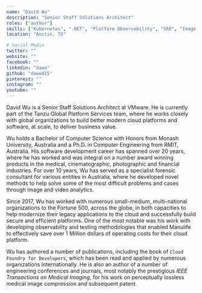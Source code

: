 ```yaml
---
name: "David Wu"
description: "Senior Staff Solutions Architect"
roles: ["author"]
skills: ["Kubernetes", ".NET", "Platform Observability", "SRE", "Image & Video Processing & Compression", "Quality Metrics", "Product Development","Agile Delivery", "Software Development", "Embedded Development", "Cameras", "Cloud Application Development", "Medical Devices", "Imaging Forensics"]
location: "Austin, TX"

# Social Media 
twitter: ""
website: ""
facebook: ""
linkedin: "dawu"
github: "dawu415"
pinterest: ""
instagram: ""
youtube: ""
---
```

<!-- markdownlint-disable MD041-->
David Wu is a Senior Staff Solutions Architect at VMware. He is currently part of the Tanzu Global Platform Services team, where he works closely with global organizations to build better modern cloud platforms and software, at scale, to deliver business value.

Wu holds a Bachelor of Computer Science with Honors from Monash University, Australia and a Ph.D. in Computer Engineering from RMIT, Australia.  His software development career has spanned over 20 years, where he has worked and was integral on a number award winning products in the medical, cinematographic, photographic and financial industries.  For over 10 years, Wu has served as a specialist forensic consultant for various entities in Australia, where he developed novel methods to help solve some of the most difficult problems and cases through image and video analytics.

Since 2017, Wu has worked with numerous small-medium, multi-national organizations to the Fortune 500, across the globe, in both capacities to help modernize their legacy applications to the cloud and successfully build secure and efficient platforms. One of the most notable was his work with developing observability and testing methodologies that enabled Manulife to effectively save over 1 Million dollars of operating costs for their cloud platform.

Wu has authored a number of publications, including the book of `Cloud Foundry for Developers`, which has been read and applied by numerous organizations internationally. He is also an author of a number of engineering conferences and journals, most notably the prestigious *IEEE Transactions on Medical Imaging*, for his work on perceptually lossless medical image compression and subsequent patent.
